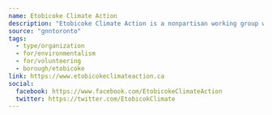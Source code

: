 ```yaml
---
name: Etobicoke Climate Action
description: "Etobicoke Climate Action is a nonpartisan working group whose primary mission is to mobilize Etobicoke to combat the Climate Crisis. We want to learn about and share solutions, especially ways we can reduce greenhouse gas emissions when we heat and cool our residences, when we move about, and when we produce waste."
source: "gnntoronto"
tags:
  - type/organization
  - for/environmentalism
  - for/volunteering
  - borough/etobicoke
link: https://www.etobicokeclimateaction.ca
social:
  facebook: https://www.facebook.com/EtobicokeClimateAction
  twitter: https://twitter.com/EtobicokClimate
---
```

